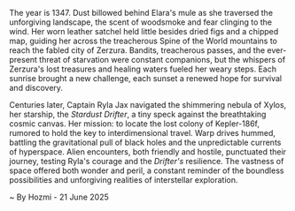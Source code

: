 
The year is 1347.  Dust billowed behind Elara's mule as she traversed the unforgiving landscape, the scent of woodsmoke and fear clinging to the wind.  Her worn leather satchel held little besides dried figs and a chipped map, guiding her across the treacherous Spine of the World mountains to reach the fabled city of Zerzura.  Bandits, treacherous passes, and the ever-present threat of starvation were constant companions, but the whispers of Zerzura's lost treasures and healing waters fueled her weary steps. Each sunrise brought a new challenge, each sunset a renewed hope for survival and discovery.

Centuries later, Captain Ryla Jax navigated the shimmering nebula of Xylos, her starship, the *Stardust Drifter*, a tiny speck against the breathtaking cosmic canvas.  Her mission: to locate the lost colony of Kepler-186f, rumored to hold the key to interdimensional travel.  Warp drives hummed, battling the gravitational pull of black holes and the unpredictable currents of hyperspace.  Alien encounters, both friendly and hostile, punctuated their journey, testing Ryla's courage and the *Drifter's* resilience.  The vastness of space offered both wonder and peril, a constant reminder of the boundless possibilities and unforgiving realities of interstellar exploration.

~ By Hozmi - 21 June 2025
